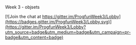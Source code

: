 Week 3 - objsets


[![Join the chat at https://gitter.im/ProgfunWeek3/Lobby](https://badges.gitter.im/ProgfunWeek3/Lobby.svg)](https://gitter.im/ProgfunWeek3/Lobby?utm_source=badge&utm_medium=badge&utm_campaign=pr-badge&utm_content=badge)
